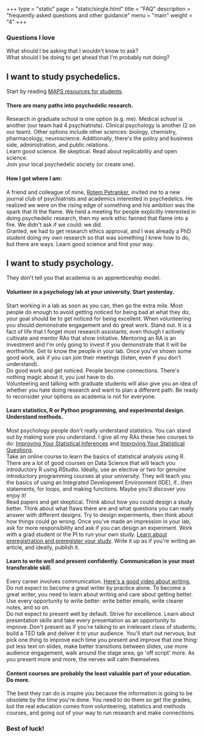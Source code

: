 +++
type = "static"
page = "static/single.html"
title = "FAQ"
description = "frequently asked questions and other guidance"
menu = "main"
weight = "4"
+++

<!-- Comment --> 

### Questions I love

What should I be asking that I wouldn't know to ask?  
What should I be doing to get ahead that I'm probably not doing?

## I want to study psychedelics.

Start by reading [MAPS resources for students](https://www.maps.org/resources/students). 

#### There are many paths into psychedelic research.  
Research in graduate school is one option (e.g. me). Medical school is another (our team had 4 psychiatrists). Clinical psychology is another (2 on our team). Other options include other sciences: biology, chemistry, pharmacology, neuroscience. Additionally, there's the policy and business side, administration, and public relations.  
Learn good science. Be skeptical. Read about replicability and open science.  
Join your local psychedelic society (or create one).

#### How I got where I am:  
A friend and colleague of mine, [Rotem Petranker](https://www.researchgate.net/profile/Rotem_Petranker), invited me to a new journal club of psychiatrists and academics interested in psychedelics. He realized we were on the rising edge of something and his ambition was the spark that lit the flame. We held a meeting for people explicitly interested in doing psychedelic research, then my work ethic fanned that flame into a fire. We didn't ask if we could: we did.  
Granted, we had to get research ethics approval, and I was already a PhD student doing my own research so that was something I knew how to do, but there are ways. Learn good science and find your way.


## I want to study psychology.  

They don't tell you that academia is an apprenticeship model.

#### Volunteer in a psychology lab at your university. Start yesterday.  
Start working in a lab as soon as you can, then go the extra mile. Most people do enough to avoid getting noticed for being bad at what they do; your goal should be to get noticed for being excellent. When volunteering you should demonstrate engagement and do great work. Stand out. It is a fact of life that I forget most research assistants, even though I actively cultivate and mentor RAs that show initiative. Mentoring an RA is an investment and I'm only going to invest if you demonstrate that it will be worthwhile. Get to know the people in your lab. Once you've shown some good work, ask if you can join their meetings (listen, even if you don't understand).  
Do good work and get noticed. People become connections. There's nothing magic about it, you just have to do.  
Volunteering and talking with graduate students will also give you an idea of whether you hate doing research and want to plan a different path. Be ready to reconsider your options as academia is not for everyone.

#### Learn statistics, R or Python programming, and experimental design. Understand methods.  
Most psychology people don't really understand statistics. You can stand out by making sure you understand. I give all my RAs these two courses to do: [Improving Your Statistical Inferences](https://www.coursera.org/learn/statistical-inferences?) and [Improving Your Statistical Questions](https://www.coursera.org/learn/improving-statistical-questions).  
Take an online course to learn the basics of statistical analysis using R. There are a lot of good courses on Data Science that will teach you introductory R using RStudio. Ideally, use an elective or two for genuine introductory programming courses at your university. They will teach you the basics of using an Integrated Development Environment (IDE), if...then statements, for loops, and making functions. Maybe you'll discover you enjoy it!  
Read papers and get skeptical. Think about how you could design a study better. Think about what flaws there are and what questions you can really answer with different designs. Try to design experiments, then think about how things could go wrong. Once you've made an impression in your lab, ask for more responsibility and ask if you can design an experiment. Work with a grad student or the PI to run your own study. [Learn about preregistration and preregister your study](https://www.youtube.com/playlist?list=PLMOU-iLiJIc0amNVabGXJ0liKwIwxqkO8). Write it up as if you're writing an article, and ideally, publish it.

#### Learn to write well and present confidently. Communication is your most transferable skill.  
Every career involves communication. [Here's a good video about writing.](https://youtu.be/vtIzMaLkCaM)  
Do not expect to become a great writer by practice alone. To become a great writer, you need to learn about writing and care about getting better. Use every opportunity to write better: write better emails, write clearer notes, and so on.  
Do not expect to present well by default. Strive for excellence. Learn about presentation skills and take every presentation as an opportunity to improve. Don't present as if you're talking to an irrelevant class of students; build a TED talk and deliver it to your audience. You'll start out nervous, but pick one thing to improve each time you present and improve that one thing: put less text on slides, make better transitions between slides, use more audience engagement, walk around the stage area, go 'off script' more. As you present more and more, the nerves will calm themselves.

#### Content courses are probably the least valuable part of your education. Do more.
The best they can do is inspire you because the information is going to be obsolete by the time you're done. You need to do them so get the grades, but the real education comes from volunteering, statistics and methods courses, and going out of your way to run research and make connections.

### Best of luck!


